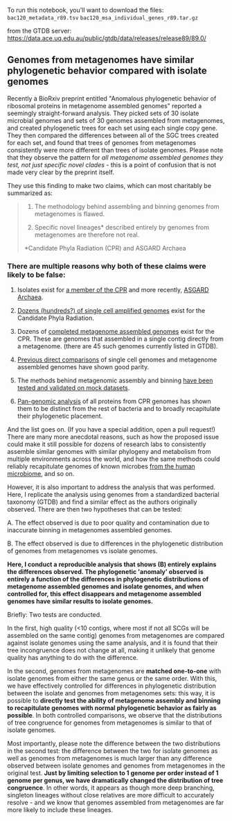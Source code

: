 To run this notebook, you'll want to download the files:
`bac120_metadata_r89.tsv`
`bac120_msa_individual_genes_r89.tar.gz`

from the GTDB server:
https://data.ace.uq.edu.au/public/gtdb/data/releases/release89/89.0/

## Genomes from metagenomes have similar phylogenetic behavior compared with isolate genomes

Recently a BioRxiv preprint entitled "Anomalous phylogenetic behavior of ribosomal proteins in metagenome assembled genomes" reported a seemingly straight-forward analysis. They picked sets of 30 isolate microbial genomes and sets of 30 genomes assembled from metagenomes, and created phylogenetic trees for each set using each single copy gene. They then compared the differences between all of the SGC trees created for each set, and found that trees of genomes from metagenomes consistently were more different than trees of isolate genomes. Please note that they observe the pattern for *all metagenome assembled genomes they test, not just specific novel clades* - this is a point of confusion that is not made very clear by the preprint itself. 

They use this finding to make two claims, which can most charitably be summarized as:

>1. The methodology behind assembling and binning genomes from metagenomes is flawed.
>
>2. Specific novel lineages* described entirely by genomes from metagenomes are therefore not real.
>
>*Candidate Phyla Radiation (CPR) and ASGARD Archaea

### **There are multiple reasons why both of these claims were likely to be false:**

1. Isolates exist for [a member of the CPR](https://www.pnas.org/content/112/1/244.short) and more recently, [ASGARD Archaea](https://www.biorxiv.org/content/10.1101/726976v1).

2. [Dozens (hundreds?) of single cell amplified genomes](https://www.nature.com/articles/s41564-017-0098-y) exist for the Candidate Phyla Radiation. 

3. Dozens of [completed metagenome assembled genomes](https://www.nature.com/articles/nature14486) exist for the CPR. These are genomes that assembled in a single contig directly from a metagenome. (there are 45 such genomes currently listed in GTDB).

4. [Previous direct comparisons](https://microbiomejournal.biomedcentral.com/articles/10.1186/s40168-018-0550-0) of single cell genomes and metagenome assembled genomes have shown good parity. 

5. The methods behind metagenomic assembly and binning [have been tested and validated on mock datasets](https://www.nature.com/articles/nmeth.4458).

6. [Pan-genomic analysis](https://www.biorxiv.org/content/10.1101/335083v1) of all proteins from CPR genomes has shown them to be distinct from the rest of bacteria and to broadly recapitulate their phylogenetic placement.

And the list goes on. (If you have a special addition, open a pull request!) There are many more anecdotal reasons, such as how the proposed issue could make it still possible for dozens of research labs to consistently assemble similar genomes with similar phylogeny and metabolism from multiple environments across the world, and how the same methods could reliably recapitulate genomes of known microbes [from the human microbiome](https://www.nature.com/articles/s41586-019-1058-x), and so on.

However, it is also important to address the analysis that was performed. Here, I replicate the analysis using genomes from a standardized bacterial taxonomy (GTDB) and find a similar effect as the authors originally observed. There are then two hypotheses that can be tested:

A. The effect observed is due to poor quality and contamination due to inaccurate binning in metagenomes assembled genomes.

B. The effect observed is due to differences in the phylogenetic distribution of genomes from metagenomes vs isolate genomes. 

**Here, I conduct a reproducible analysis that shows (B) entirely explains the differences observed. The phylogenetic 'anomaly' observed is entirely a function of the differences in phylogenetic distributions of metagenome assembled genomes and isolate genomes, and when controlled for, this effect disappears and metagenome assembled genomes have similar results to isolate genomes.**

Briefly: Two tests are conducted. 

In the first, high quality (<10 contigs, where most if not all SCGs will be assembled on the same contig) genomes from metagenomes are compared against isolate genomes using the same analysis, and it is found that their tree incongruence does not change at all, making it unlikely that genome quality has anything to do with the difference.

In the second, genomes from metagenomes are **matched one-to-one** with isolate genomes from either the same genus or the same order. With this, we have effectively controlled for differences in phylogenetic distribution between the isolate and genomes from metagenomes sets: this way, it is possible to **directly test the ability of metagenome assembly and binning to recapitulate genomes with normal phylogenetic behavior as fairly as possible**. In both controlled comparisons, we observe that the distributions of tree congruence for genomes from metagenomes is similar to that of isolate genomes.

Most importantly, please note the difference between the two distributions in the second test: the difference between the two for isolate genomes as well as genomes from metagenomes is much larger than any difference observed between isolate genomes and genomes from metagenomes in the original test. **Just by limiting selection to 1 genome per order instead of 1 genome per genus, we have dramatically changed the distribution of tree congruence**. In other words, it appears as though more deep branching, singleton lineages without close relatives are more difficult to accurately resolve - and we know that genomes assembled from metagenomes are far more likely to include these lineages.
